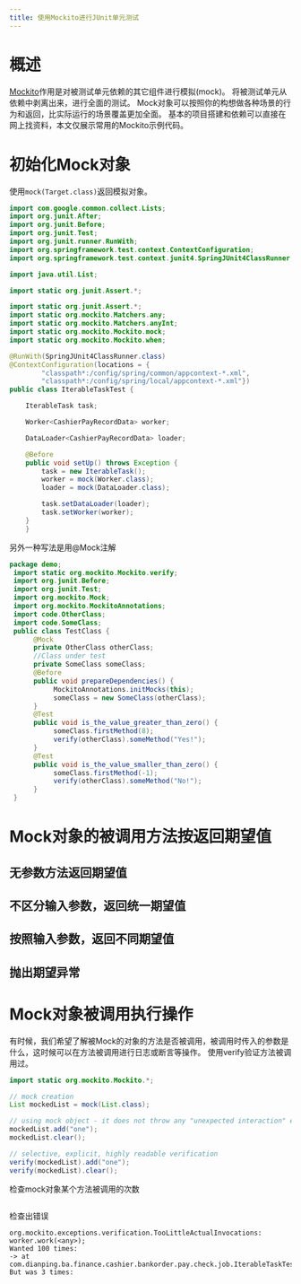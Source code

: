 ```yaml
---
title: 使用Mockito进行JUnit单元测试
---
```


# 概述
[Mockito](http://mockito.org/)作用是对被测试单元依赖的其它组件进行模拟(mock)。
将被测试单元从依赖中剥离出来，进行全面的测试。
Mock对象可以按照你的构想做各种场景的行为和返回，比实际运行的场景覆盖更加全面。
基本的项目搭建和依赖可以直接在网上找资料，本文仅展示常用的Mockito示例代码。

# 初始化Mock对象
使用`mock(Target.class)`返回模拟对象。

```java
import com.google.common.collect.Lists;
import org.junit.After;
import org.junit.Before;
import org.junit.Test;
import org.junit.runner.RunWith;
import org.springframework.test.context.ContextConfiguration;
import org.springframework.test.context.junit4.SpringJUnit4ClassRunner;

import java.util.List;

import static org.junit.Assert.*;

import static org.junit.Assert.*;
import static org.mockito.Matchers.any;
import static org.mockito.Matchers.anyInt;
import static org.mockito.Mockito.mock;
import static org.mockito.Mockito.when;

@RunWith(SpringJUnit4ClassRunner.class)
@ContextConfiguration(locations = {
        "classpath*:/config/spring/common/appcontext-*.xml",
        "classpath*:/config/spring/local/appcontext-*.xml"})
public class IterableTaskTest {

    IterableTask task;

    Worker<CashierPayRecordData> worker;

    DataLoader<CashierPayRecordData> loader;

    @Before
    public void setUp() throws Exception {
        task = new IterableTask();
        worker = mock(Worker.class);
        loader = mock(DataLoader.class);

        task.setDataLoader(loader);
        task.setWorker(worker);
    }
    }
```
另外一种写法是用@Mock注解

```java
package demo;
 import static org.mockito.Mockito.verify;  
 import org.junit.Before;  
 import org.junit.Test;  
 import org.mockito.Mock;  
 import org.mockito.MockitoAnnotations;  
 import code.OtherClass;  
 import code.SomeClass;  
 public class TestClass {  
      @Mock  
      private OtherClass otherClass;  
      //Class under test  
      private SomeClass someClass;  
      @Before  
      public void prepareDependencies() {  
           MockitoAnnotations.initMocks(this);       
           someClass = new SomeClass(otherClass);  
      }  
      @Test  
      public void is_the_value_greater_than_zero() {  
           someClass.firstMethod(8);  
           verify(otherClass).someMethod("Yes!");  
      }  
      @Test  
      public void is_the_value_smaller_than_zero() {  
           someClass.firstMethod(-1);  
           verify(otherClass).someMethod("No!");  
      }  
 }  
```

# Mock对象的被调用方法按返回期望值
## 无参数方法返回期望值

## 不区分输入参数，返回统一期望值

## 按照输入参数，返回不同期望值

## 抛出期望异常

# Mock对象被调用执行操作
有时候，我们希望了解被Mock的对象的方法是否被调用，被调用时传入的参数是什么，这时候可以在方法被调用进行日志或断言等操作。
使用verify验证方法被调用过。
```java
import static org.mockito.Mockito.*;

// mock creation
List mockedList = mock(List.class);

// using mock object - it does not throw any "unexpected interaction" exception
mockedList.add("one");
mockedList.clear();

// selective, explicit, highly readable verification
verify(mockedList).add("one");
verify(mockedList).clear();
```

检查mock对象某个方法被调用的次数
```

```
检查出错误
```
org.mockito.exceptions.verification.TooLittleActualInvocations: 
worker.work(<any>);
Wanted 100 times:
-> at com.dianping.ba.finance.cashier.bankorder.pay.check.job.IterableTaskTest.testExecute(IterableTaskTest.java:100)
But was 3 times:
```



















